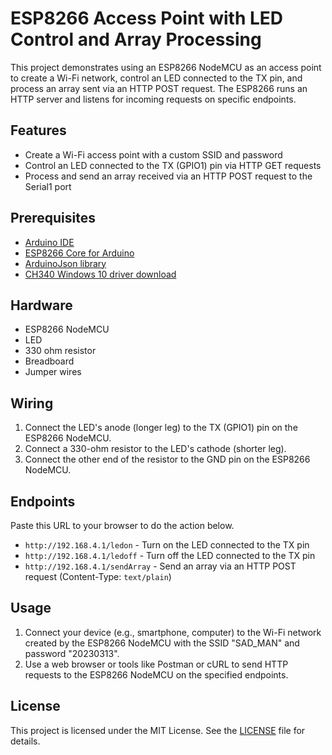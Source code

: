 # ESP8266 Access Point with LED Control and Array Processing

This project demonstrates using an ESP8266 NodeMCU as an access point to create a Wi-Fi network, control an LED connected to the TX pin, and process an array sent via an HTTP POST request. The ESP8266 runs an HTTP server and listens for incoming requests on specific endpoints.

## Features

- Create a Wi-Fi access point with a custom SSID and password
- Control an LED connected to the TX (GPIO1) pin via HTTP GET requests
- Process and send an array received via an HTTP POST request to the Serial1 port

## Prerequisites

- [Arduino IDE](https://www.arduino.cc/en/software)
- [ESP8266 Core for Arduino](https://github.com/esp8266/Arduino)
- [ArduinoJson library](https://arduinojson.org)
- [CH340 Windows 10 driver download](https://www.arduined.eu/ch340-windows-10-driver-download/)
## Hardware

- ESP8266 NodeMCU
- LED
- 330 ohm resistor
- Breadboard
- Jumper wires

## Wiring

1. Connect the LED's anode (longer leg) to the TX (GPIO1) pin on the ESP8266 NodeMCU.
2. Connect a 330-ohm resistor to the LED's cathode (shorter leg).
3. Connect the other end of the resistor to the GND pin on the ESP8266 NodeMCU.

## Endpoints
Paste this URL to your browser to do the action below.  
- `http://192.168.4.1/ledon` -  Turn on the LED connected to the TX pin
- `http://192.168.4.1/ledoff` - Turn off the LED connected to the TX pin
- `http://192.168.4.1/sendArray` - Send an array via an HTTP POST request (Content-Type: `text/plain`)

## Usage

1. Connect your device (e.g., smartphone, computer) to the Wi-Fi network created by the ESP8266 NodeMCU with the SSID "SAD_MAN" and password "20230313".
2. Use a web browser or tools like Postman or cURL to send HTTP requests to the ESP8266 NodeMCU on the specified endpoints.

## License

This project is licensed under the MIT License. See the [LICENSE](LICENSE) file for details.
